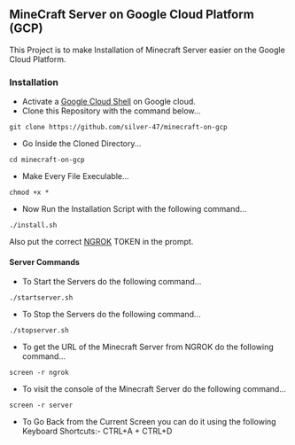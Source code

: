 ## MineCraft Server on Google Cloud Platform (GCP)

This Project is to make Installation of Minecraft Server easier on the Google Cloud Platform.

### Installation

- Activate a [Google Cloud Shell](https://console.cloud.google.com/) on Google cloud.
- Clone this Repository with the command below...

```
git clone https://github.com/silver-47/minecraft-on-gcp
```

- Go Inside the Cloned Directory...

```
cd minecraft-on-gcp
```

- Make Every File Execulable...

```
chmod +x *
```

- Now Run the Installation Script with the following command...

```
./install.sh
```

Also put the correct [NGROK](https://dashboard.ngrok.com/) TOKEN in the prompt.

#### Server Commands

- To Start the Servers do the following command...

```
./startserver.sh
```

- To Stop the Servers do the following command...

```
./stopserver.sh
```

- To get the URL of the Minecraft Server from NGROK do the following command...

```
screen -r ngrok
```

- To visit the console of the Minecraft Server do the following command...

```
screen -r server
```

- To Go Back from the Current Screen you can do it using the following Keyboard Shortcuts:- CTRL+A + CTRL+D
